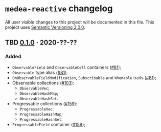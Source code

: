 `medea-reactive` changelog
==========================

All user visible changes to this project will be documented in this file. This project uses [Semantic Versioning 2.0.0].




## TBD [0.1.0] · 2020-??-??
[0.1.0]: /../../tree/medea-reactive-0.1.0/crates/medea-reactive

### Added

- `ObservableField` and `ObservableCell` containers ([#81]);
- `Observable` type alias ([#81]);
- `OnObservableFieldModification`, `Subscribable` and `Whenable` traits ([#81]);
- Observable collections ([#103]):
    - `ObservableVec`;
    - `ObservableHashMap`;
    - `ObservableHashSet`.
- Progressable collections ([#159]):
    - `ProgressableVec`;
    - `ProgressableHashMap`;
    - `ProgressableHashSet`.
- `ProgressableField` container ([#159]);

[#81]: /../../pull/81
[#103]: /../../pull/103
[#159]: /../../pull/159





[Semantic Versioning 2.0.0]: https://semver.org
